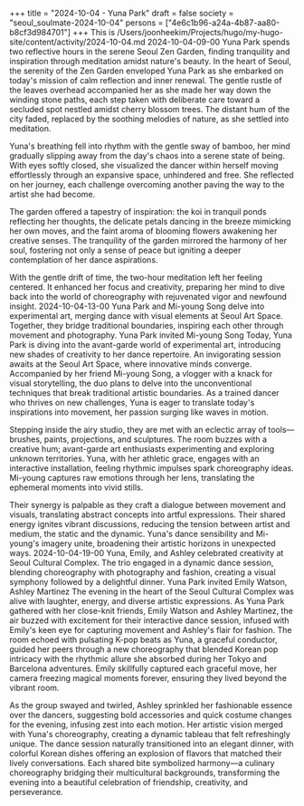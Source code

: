 +++
title = "2024-10-04 - Yuna Park"
draft = false
society = "seoul_soulmate-2024-10-04"
persons = ["4e6c1b96-a24a-4b87-aa80-b8cf3d984701"]
+++
This is /Users/joonheekim/Projects/hugo/my-hugo-site/content/activity/2024-10-04.md
2024-10-04-09-00
Yuna Park spends two reflective hours in the serene Seoul Zen Garden, finding tranquility and inspiration through meditation amidst nature's beauty.
In the heart of Seoul, the serenity of the Zen Garden enveloped Yuna Park as she embarked on today's mission of calm reflection and inner renewal. The gentle rustle of the leaves overhead accompanied her as she made her way down the winding stone paths, each step taken with deliberate care toward a secluded spot nestled amidst cherry blossom trees. The distant hum of the city faded, replaced by the soothing melodies of nature, as she settled into meditation.

Yuna's breathing fell into rhythm with the gentle sway of bamboo, her mind gradually slipping away from the day's chaos into a serene state of being. With eyes softly closed, she visualized the dancer within herself moving effortlessly through an expansive space, unhindered and free. She reflected on her journey, each challenge overcoming another paving the way to the artist she had become.

The garden offered a tapestry of inspiration: the koi in tranquil ponds reflecting her thoughts, the delicate petals dancing in the breeze mimicking her own moves, and the faint aroma of blooming flowers awakening her creative senses. The tranquility of the garden mirrored the harmony of her soul, fostering not only a sense of peace but igniting a deeper contemplation of her dance aspirations.

With the gentle drift of time, the two-hour meditation left her feeling centered. It enhanced her focus and creativity, preparing her mind to dive back into the world of choreography with rejuvenated vigor and newfound insight.
2024-10-04-13-00
Yuna Park and Mi-young Song delve into experimental art, merging dance with visual elements at Seoul Art Space. Together, they bridge traditional boundaries, inspiring each other through movement and photography.
Yuna Park invited Mi-young Song
Today, Yuna Park is diving into the avant-garde world of experimental art, introducing new shades of creativity to her dance repertoire. An invigorating session awaits at the Seoul Art Space, where innovative minds converge. Accompanied by her friend Mi-young Song, a vlogger with a knack for visual storytelling, the duo plans to delve into the unconventional techniques that break traditional artistic boundaries. As a trained dancer who thrives on new challenges, Yuna is eager to translate today's inspirations into movement, her passion surging like waves in motion.

Stepping inside the airy studio, they are met with an eclectic array of tools—brushes, paints, projections, and sculptures. The room buzzes with a creative hum; avant-garde art enthusiasts experimenting and exploring unknown territories. Yuna, with her athletic grace, engages with an interactive installation, feeling rhythmic impulses spark choreography ideas. Mi-young captures raw emotions through her lens, translating the ephemeral moments into vivid stills.

Their synergy is palpable as they craft a dialogue between movement and visuals, translating abstract concepts into artful expressions. Their shared energy ignites vibrant discussions, reducing the tension between artist and medium, the static and the dynamic. Yuna's dance sensibility and Mi-young's imagery unite, broadening their artistic horizons in unexpected ways.
2024-10-04-19-00
Yuna, Emily, and Ashley celebrated creativity at Seoul Cultural Complex. The trio engaged in a dynamic dance session, blending choreography with photography and fashion, creating a visual symphony followed by a delightful dinner.
Yuna Park invited Emily Watson, Ashley Martinez
The evening in the heart of the Seoul Cultural Complex was alive with laughter, energy, and diverse artistic expressions. As Yuna Park gathered with her close-knit friends, Emily Watson and Ashley Martinez, the air buzzed with excitement for their interactive dance session, infused with Emily's keen eye for capturing movement and Ashley's flair for fashion. The room echoed with pulsating K-pop beats as Yuna, a graceful conductor, guided her peers through a new choreography that blended Korean pop intricacy with the rhythmic allure she absorbed during her Tokyo and Barcelona adventures. Emily skillfully captured each graceful move, her camera freezing magical moments forever, ensuring they lived beyond the vibrant room.

As the group swayed and twirled, Ashley sprinkled her fashionable essence over the dancers, suggesting bold accessories and quick costume changes for the evening, infusing zest into each motion. Her artistic vision merged with Yuna's choreography, creating a dynamic tableau that felt refreshingly unique. The dance session naturally transitioned into an elegant dinner, with colorful Korean dishes offering an explosion of flavors that matched their lively conversations. Each shared bite symbolized harmony—a culinary choreography bridging their multicultural backgrounds, transforming the evening into a beautiful celebration of friendship, creativity, and perseverance.
